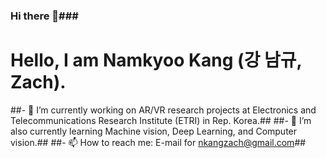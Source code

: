 ### Hi there 👋###
# Hello, I am Namkyoo Kang (강 남규, Zach). #
<!--
**ZachNK/ZachNK** is a ✨ _special_ ✨ repository because its `README.md` (this file) appears on your GitHub profile.

Here are some ideas to get you started:

- 🔭 I’m currently working on ...
- 🌱 I’m currently learning ...
- 👯 I’m looking to collaborate on ...
- 🤔 I’m looking for help with ...
- 💬 Ask me about ...
- 📫 How to reach me: ...
- 😄 Pronouns: ...
- ⚡ Fun fact: ...
-->

##- 🔭 I’m currently working on AR/VR research projects at Electronics and Telecommunications Research Institute (ETRI) in Rep. Korea.##
##- 🌱 I’m also currently learning Machine vision, Deep Learning, and Computer vision.##
##- 📫 How to reach me: E-mail for nkangzach@gmail.com##
